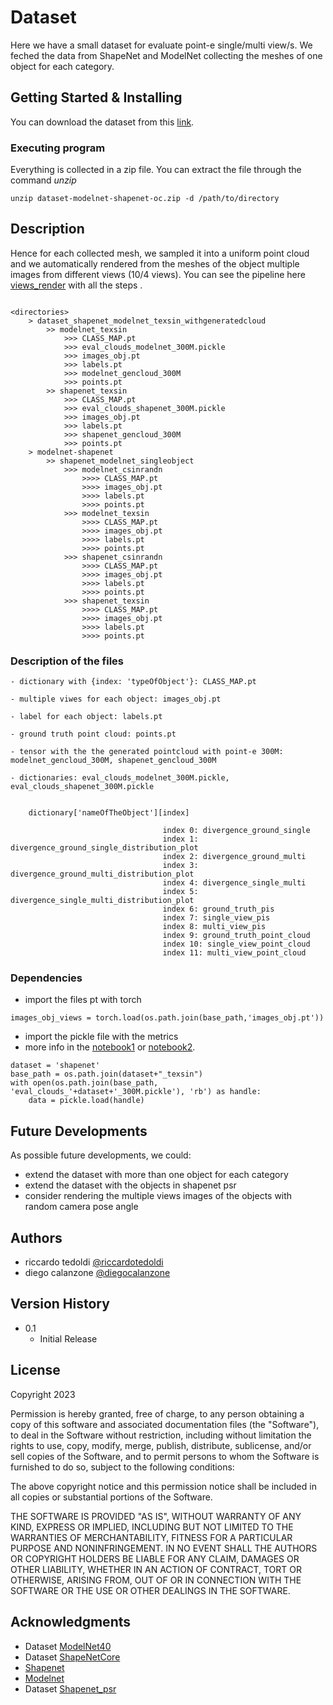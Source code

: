 # Dataset 

Here we have a small dataset for evaluate point-e single/multi view/s. We feched the data from ShapeNet and ModelNet collecting the meshes of one object for each category.

## Getting Started & Installing

You can download the dataset from this [link](https://drive.google.com/file/d/10eTbweARlVwrvAMS6JgksFWMLzAAbswU/view?usp=sharing). 

### Executing program

Everything is collected in a zip file. You can extract the file through the command *unzip*
```
unzip dataset-modelnet-shapenet-oc.zip -d /path/to/directory
```

## Description

Hence for each collected mesh, we sampled it into a uniform point cloud and we automatically rendered from the meshes of the object multiple images from different views (10/4 views). You can see the pipeline here [views_render](https://github.com/r1cc4r2o/point-e/blob/main/notebooks/pointrender.ipynb) with all the steps .


```

<directories>
    > dataset_shapenet_modelnet_texsin_withgeneratedcloud
        >> modelnet_texsin
            >>> CLASS_MAP.pt
            >>> eval_clouds_modelnet_300M.pickle
            >>> images_obj.pt
            >>> labels.pt
            >>> modelnet_gencloud_300M
            >>> points.pt
        >> shapenet_texsin
            >>> CLASS_MAP.pt
            >>> eval_clouds_shapenet_300M.pickle
            >>> images_obj.pt
            >>> labels.pt
            >>> shapenet_gencloud_300M
            >>> points.pt
    > modelnet-shapenet
        >> shapenet_modelnet_singleobject
            >>> modelnet_csinrandn
                >>>> CLASS_MAP.pt
                >>>> images_obj.pt
                >>>> labels.pt
                >>>> points.pt
            >>> modelnet_texsin
                >>>> CLASS_MAP.pt
                >>>> images_obj.pt
                >>>> labels.pt
                >>>> points.pt
            >>> shapenet_csinrandn
                >>>> CLASS_MAP.pt
                >>>> images_obj.pt
                >>>> labels.pt
                >>>> points.pt
            >>> shapenet_texsin
                >>>> CLASS_MAP.pt
                >>>> images_obj.pt
                >>>> labels.pt
                >>>> points.pt

```
### Description of the files

    - dictionary with {index: 'typeOfObject'}: CLASS_MAP.pt 

    - multiple viwes for each object: images_obj.pt

    - label for each object: labels.pt

    - ground truth point cloud: points.pt

    - tensor with the the generated pointcloud with point-e 300M: modelnet_gencloud_300M, shapenet_gencloud_300M

    - dictionaries: eval_clouds_modelnet_300M.pickle, eval_clouds_shapenet_300M.pickle

        
        dictionary['nameOfTheObject'][index]

                                      index 0: divergence_ground_single
                                      index 1: divergence_ground_single_distribution_plot
                                      index 2: divergence_ground_multi
                                      index 3: divergence_ground_multi_distribution_plot
                                      index 4: divergence_single_multi
                                      index 5: divergence_single_multi_distribution_plot
                                      index 6: ground_truth_pis
                                      index 7: single_view_pis
                                      index 8: multi_view_pis
                                      index 9: ground_truth_point_cloud
                                      index 10: single_view_point_cloud
                                      index 11: multi_view_point_cloud

        

### Dependencies


* import the files pt with torch
```
images_obj_views = torch.load(os.path.join(base_path,'images_obj.pt'))
```

* import the pickle file with the metrics
* more info in the [notebook1](https://github.com/r1cc4r2o/point-e/blob/main/notebooks/pointStat.ipynb) or [notebook2](https://github.com/r1cc4r2o/point-e/blob/main/notebooks/statPlot.ipynb).
```
dataset = 'shapenet'
base_path = os.path.join(dataset+"_texsin")
with open(os.path.join(base_path, 'eval_clouds_'+dataset+'_300M.pickle'), 'rb') as handle:
    data = pickle.load(handle)
```

## Future Developments
As possible future developments, we could:
- extend the dataset with more than one object for each category
- extend the dataset with the objects in shapenet psr
- consider rendering the multiple views images of the objects with random camera pose angle

## Authors
+ riccardo tedoldi [@riccardotedoldi](https://www.instagram.com/riccardotedoldi/)
+ diego calanzone [@diegocalanzone](https://it.linkedin.com/in/diegocalanzone)

## Version History

* 0.1
    * Initial Release

## License

Copyright 2023

Permission is hereby granted, free of charge, to any person obtaining a copy of this software and associated documentation files (the "Software"), to deal in the Software without restriction, including without limitation the rights to use, copy, modify, merge, publish, distribute, sublicense, and/or sell copies of the Software, and to permit persons to whom the Software is furnished to do so, subject to the following conditions:

The above copyright notice and this permission notice shall be included in all copies or substantial portions of the Software.

THE SOFTWARE IS PROVIDED "AS IS", WITHOUT WARRANTY OF ANY KIND, EXPRESS OR IMPLIED, INCLUDING BUT NOT LIMITED TO THE WARRANTIES OF MERCHANTABILITY, FITNESS FOR A PARTICULAR PURPOSE AND NONINFRINGEMENT. IN NO EVENT SHALL THE AUTHORS OR COPYRIGHT HOLDERS BE LIABLE FOR ANY CLAIM, DAMAGES OR OTHER LIABILITY, WHETHER IN AN ACTION OF CONTRACT, TORT OR OTHERWISE, ARISING FROM, OUT OF OR IN CONNECTION WITH THE SOFTWARE OR THE USE OR OTHER DEALINGS IN THE SOFTWARE.

## Acknowledgments

* Dataset [ModelNet40](http://modelnet.cs.princeton.edu/ModelNet40.zip)
* Dataset [ShapeNetCore](https://shapenet.cs.stanford.edu/shapenet/obj-zip/ShapeNetCore.v2.zip)
* [Shapenet](https://shapenet.org/)
* [Modelnet](https://modelnet.cs.princeton.edu/)
* Dataset [Shapenet_psr](https://s3.eu-central-1.amazonaws.com/avg-projects/shape_as_points/data/shapenet_psr.zip)